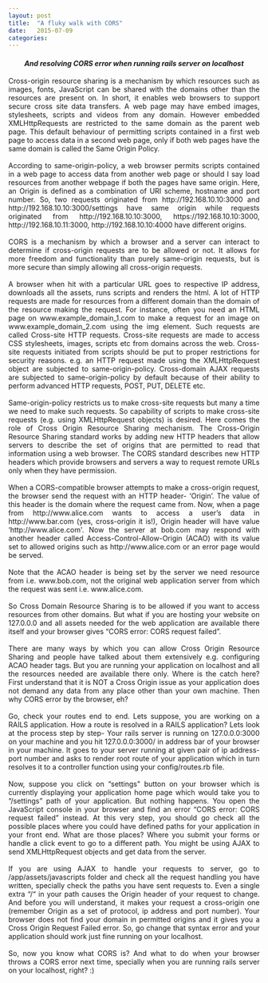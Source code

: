 ```yaml
---
layout: post
title:  "A fluky walk with CORS"
date:   2015-07-09
categories:
---
```

<h4 align="center"><em>
And resolving CORS error when running rails server on localhost
</em></h4>
<p align="justify">
Cross-origin resource sharing is a mechanism by which resources such as
images, fonts, JavaScript can be shared with the domains other than the
resources are present on. In short, it enables web browsers to support
secure cross site data transfers. A web page may have embed images,
stylesheets, scripts and videos from any domain. However embedded
XMLHttpRequests are restricted to the same domain as the parent web
page. This default behaviour of permitting scripts contained in a first
web page to access data in a second web page, only if both web pages
have the same domain is called the Same Origin Policy.<br> <br>
According to same-origin-policy, a web browser permits scripts contained
in a web page to access data from another web page or should I say load
resources from another webpage if both the pages have same origin. Here,
an Origin is defined as a combination of URI scheme, hostname and port
number. So, two requests originated from http://192.168.10.10:3000 and
http://192.168.10.10:3000/settings have same origin while requests
originated from http://192.168.10.10:3000, https://192.168.10.10:3000,
http://192.168.10.11:3000, http://192.168.10.10:4000 have different
origins. <br><br>
CORS is a mechanism by which a browser and a server can interact to
determine if cross-origin requests are to be allowed or not. It allows
for more freedom and functionality than purely same-origin requests, but
is more secure than simply allowing all cross-origin requests.
<br><br>
A browser when hit with a particular URL goes to respective IP address,
downloads all the assets, runs scripts and renders the html. A lot of
HTTP requests are made for resources from a different domain than the
domain of the resource making the request. For instance, often you need
an HTML page on www.example_domain_1.com to make a request for an image
on www.example_domain_2.com using the img element. Such requests are
called Cross-site HTTP requests. Cross-site requests are made to access
CSS stylesheets, images, scripts etc from domains across the web.
Cross-site requests initiated from scripts should be put to proper
restrictions for security reasons. e.g. an HTTP request made using the
XMLHttpRequest object are subjected to same-origin-policy. Cross-domain
AJAX requests are subjected to same-origin-policy by default because of
their ability to perform advanced HTTP requests, POST, PUT, DELETE etc.
<br><br>
Same-origin-policy restricts us to make cross-site requests but many a
time we need to make such requests. So capability of scripts to make
cross-site requests (e.g. using XMLHttpRequest objects) is desired. Here
comes the role of Cross Origin Resource Sharing mechanism. The
Cross-Origin Resource Sharing standard works by adding new HTTP headers
that allow servers to describe the set of origins that are permitted to
read that information using a web browser. The CORS standard describes
new HTTP headers which provide browsers and servers a way to request
remote URLs only when they have permission.<br><br>
When a CORS-compatible browser attempts to make a cross-origin request,
the browser send the request with an HTTP header- ‘Origin’. The value of
this header is the domain where the request came from. Now, when a page
from http://www.alice.com wants to access a user’s data in
http://www.bar.com (yes, cross-origin it is!), Origin header will have
value ‘http://www.alice.com'. Now the server at bob.com may respond with
another header called Access-Control-Allow-Origin (ACAO) with its value
set to allowed origins such as http://www.alice.com or an error page
would be served.
<br><br>
Note that the ACAO header is being set by the server we need resource
from i.e. www.bob.com, not the original web application server from
which the request was sent i.e. www.alice.com.
<br><br>
So Cross Domain Resource Sharing is to be allowed if you want to access
resources from other domains. But what if you are hosting your website
on 127.0.0.0 and all assets needed for the web application are available
there itself and your browser gives “CORS error: CORS request failed”.
<br><br>
There are many ways by which you can allow Cross Origin Resource Sharing
and people have talked about them extensively e.g. configuring ACAO
header tags. But you are running your application on localhost and all
the resources needed are available there only. Where is the catch here?
First understand that it is NOT a Cross Origin issue as your application
does not demand any data from any place other than your own machine.
Then why CORS error by the browser, eh?<br><br>
Go, check your routes end to end. Lets suppose, you are working on a
RAILS application. How a route is resolved in a RAILS application? Lets
look at the process step by step-
Your rails server is running on 127.0.0.0:3000 on your machine and you
hit 127.0.0.0:3000/ in address bar of your browser  in your machine. It
goes to your server running at given pair of ip address-port number and
asks to render root route of your application which in turn resolves it
to a controller function using your config/routes.rb file. <br><br>
Now, suppose you click on “settings" button on your browser which is
currently displaying your application home page which would take you to
“/settings” path of your application. But nothing happens. You open the
JavaScript console in your browser and find an error “CORS error: CORS
request failed” instead. At this very step, you should go check all the
possible places where you could have defined paths for your application
in your front end. What are those places? Where you submit your forms or
handle a click event to go to a different path. You might be using AJAX
to send XMLHttpRequest objects and get data from the server.<br><br>
If you are using AJAX to handle your requests to server, go to
/app/assets/javascripts folder and check all the request handling you
have written, specially check the paths you have sent requests to. Even
a single extra “/“ in your path causes the Origin header of your request
to change. And before you will understand, it makes your request a
cross-origin one (remember Origin as a set of protocol, ip address and
port number). Your browser does not find your domain in permitted
origins and it gives you a Cross Origin Request Failed error. So, go
change that syntax error and your application should work just fine
running on your localhost. 
<br><br>
So, now you know what CORS is? And what to do when your browser throws a
CORS error next time, specially when you are running rails server on
your localhost, right? :)

</p>
